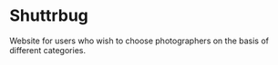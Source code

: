 # Shuttrbug
Website for users who wish to  choose photographers on the basis of different categories.
